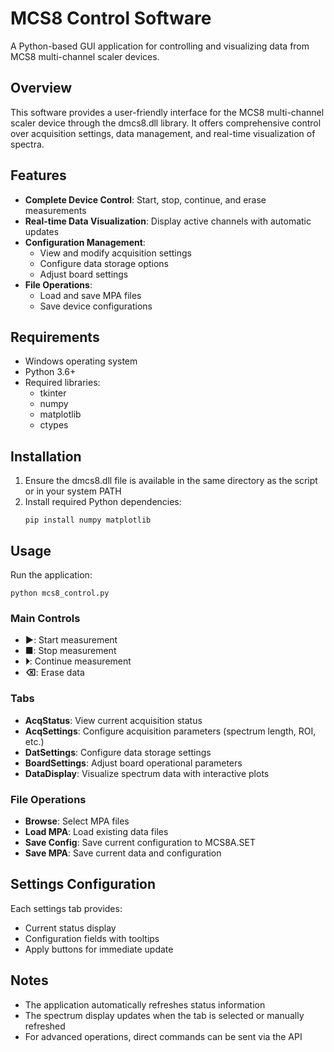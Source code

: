 # MCS8 Control Software

A Python-based GUI application for controlling and visualizing data from MCS8 multi-channel scaler devices.

## Overview

This software provides a user-friendly interface for the MCS8 multi-channel scaler device through the dmcs8.dll library. It offers comprehensive control over acquisition settings, data management, and real-time visualization of spectra.

## Features

- **Complete Device Control**: Start, stop, continue, and erase measurements
- **Real-time Data Visualization**: Display active channels with automatic updates
- **Configuration Management**: 
  - View and modify acquisition settings
  - Configure data storage options
  - Adjust board settings
- **File Operations**: 
  - Load and save MPA files
  - Save device configurations

## Requirements

- Windows operating system
- Python 3.6+
- Required libraries:
  - tkinter
  - numpy
  - matplotlib
  - ctypes

## Installation

1. Ensure the dmcs8.dll file is available in the same directory as the script or in your system PATH
2. Install required Python dependencies:
   ```
   pip install numpy matplotlib
   ```

## Usage

Run the application:
```
python mcs8_control.py
```

### Main Controls

- **▶**: Start measurement
- **■**: Stop measurement
- **⏵**: Continue measurement
- **⌫**: Erase data

### Tabs

- **AcqStatus**: View current acquisition status
- **AcqSettings**: Configure acquisition parameters (spectrum length, ROI, etc.)
- **DatSettings**: Configure data storage settings
- **BoardSettings**: Adjust board operational parameters
- **DataDisplay**: Visualize spectrum data with interactive plots

### File Operations

- **Browse**: Select MPA files
- **Load MPA**: Load existing data files
- **Save Config**: Save current configuration to MCS8A.SET
- **Save MPA**: Save current data and configuration

## Settings Configuration

Each settings tab provides:
- Current status display
- Configuration fields with tooltips
- Apply buttons for immediate update

## Notes

- The application automatically refreshes status information
- The spectrum display updates when the tab is selected or manually refreshed
- For advanced operations, direct commands can be sent via the API
